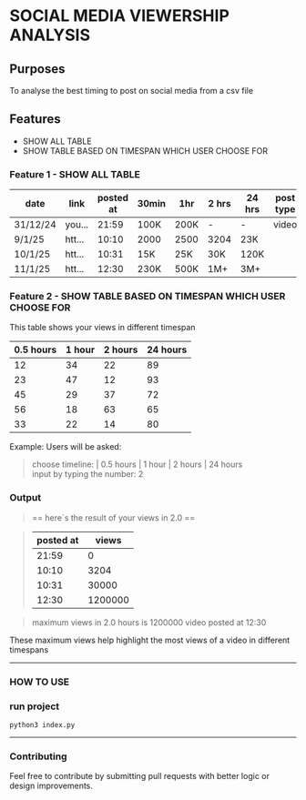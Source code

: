 # SOCIAL MEDIA VIEWERSHIP ANALYSIS

## Purposes

To analyse the best timing to post on social media from a csv file

## Features

- SHOW ALL TABLE
- SHOW TABLE BASED ON TIMESPAN WHICH USER CHOOSE FOR

### Feature 1 - SHOW ALL TABLE

| date     | link   | posted at | 30min | 1hr  | 2 hrs | 24 hrs | post type |
| -------- | ------ | --------- | ----- | ---- | ----- | ------ | --------- |
| 31/12/24 | you... | 21:59     | 100K  | 200K | -     | -      | video     |
| 9/1/25   | htt... | 10:10     | 2000  | 2500 | 3204  | 23K    |           |
| 10/1/25  | htt... | 10:31     | 15K   | 25K  | 30K   | 120K   |           |
| 11/1/25  | htt... | 12:30     | 230K  | 500K | 1M+   | 3M+    |           |

### Feature 2 - SHOW TABLE BASED ON TIMESPAN WHICH USER CHOOSE FOR

This table shows your views in different timespan

| 0.5 hours | 1 hour | 2 hours | 24 hours |
| --------- | ------ | ------- | -------- |
| 12        | 34     | 22      | 89       |
| 23        | 47     | 12      | 93       |
| 45        | 29     | 37      | 72       |
| 56        | 18     | 63      | 65       |
| 33        | 22     | 14      | 80       |

Example:
Users will be asked: <br>

> choose timeline: | 0.5 hours | 1 hour | 2 hours | 24 hours <br>
> input by typing the number: 2

### Output

> == here`s the result of your views in 2.0 ==

> | posted at | views   |
> | --------- | ------- |
> | 21:59     | 0       |
> | 10:10     | 3204    |
> | 10:31     | 30000   |
> | 12:30     | 1200000 |

> maximum views in 2.0 hours is 1200000 video posted at 12:30

These maximum views help highlight the most views of a video in different timespans

<hr>

### HOW TO USE

### run project

```
python3 index.py

```

<hr>

### Contributing

Feel free to contribute by submitting pull requests with better logic or design improvements.
